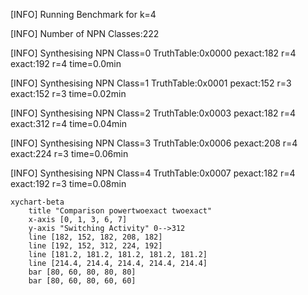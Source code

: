 [INFO] Running Benchmark for k=4

[INFO] Number of NPN Classes:222

[INFO] Synthesising NPN Class=0 TruthTable:0x0000 pexact:182 r=4 exact:192 r=4 time=0.0min 

[INFO] Synthesising NPN Class=1 TruthTable:0x0001 pexact:152 r=3 exact:152 r=3 time=0.02min 

[INFO] Synthesising NPN Class=2 TruthTable:0x0003 pexact:182 r=4 exact:312 r=4 time=0.04min 

[INFO] Synthesising NPN Class=3 TruthTable:0x0006 pexact:208 r=4 exact:224 r=3 time=0.06min 

[INFO] Synthesising NPN Class=4 TruthTable:0x0007 pexact:182 r=4 exact:192 r=3 time=0.08min 

```mermaid
xychart-beta
    title "Comparison powertwoexact twoexact"
    x-axis [0, 1, 3, 6, 7]
    y-axis "Switching Activity" 0-->312
    line [182, 152, 182, 208, 182]
    line [192, 152, 312, 224, 192]
    line [181.2, 181.2, 181.2, 181.2, 181.2]
    line [214.4, 214.4, 214.4, 214.4, 214.4]
    bar [80, 60, 80, 80, 80]
    bar [80, 60, 80, 60, 60]
```

